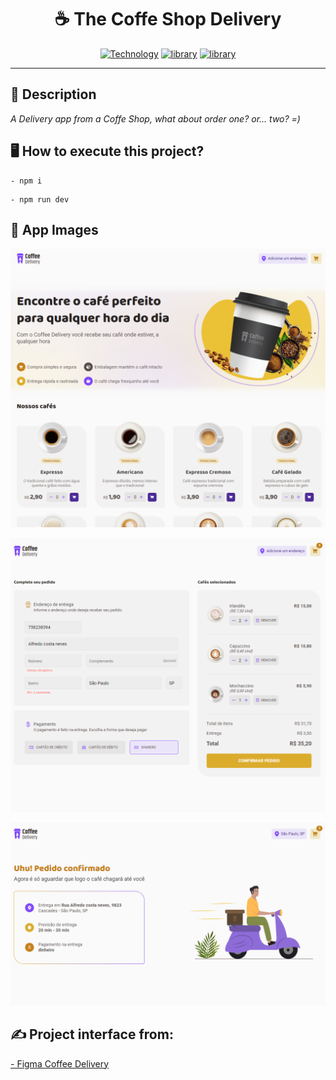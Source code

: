 <h1 align="center">☕ The Coffe Shop Delivery</h1>

[Vite-url]: https://vitejs.dev/
[Vite-image]: https://img.shields.io/badge/Vite-646CFF?style=square&logo=Vite&logoColor=646CFF&labelColor=gray&label=^4.0.0

[ReactJS-url]: https://ReactJS.org/
[ReactJS-image]: https://img.shields.io/badge/React-blue?style=square&logo=React&logoColor=blue&labelColor=gray&label=^18.0.26

[Typescript-url]: https://www.typescriptlang.org/
[Typescript-image]: https://img.shields.io/badge/Typescript-blue?style=square&logo=typescript&logoColor=blue&labelColor=gray&label=^4.9.3

<div align="center">

[![Technology][Vite-image]][Vite-url] [![library][ReactJS-image]][ReactJS-url] [![library][Typescript-image]][Typescript-url]

</div>

---

<h2>📝 Description</h2>

_A Delivery app from a Coffe Shop, what about order one? or... two? =)_


<h2>🖥 How to execute this project?</h2>

```
- npm i
```

```
- npm run dev
```


<h2>📸 App Images</h2>

[![TheCoffeShop](https://raw.githubusercontent.com/rickson-simoes/TheCoffeShop/master/public/imgs_samples/img-1.png "Home")](https://raw.githubusercontent.com/rickson-simoes/TheCoffeShop/master/public/imgs_samples/img-1.png "Project Demonstration")

[![TheCoffeShop2](https://raw.githubusercontent.com/rickson-simoes/TheCoffeShop/master/public/imgs_samples/img-2.png "Checkout Cart")](https://raw.githubusercontent.com/rickson-simoes/TheCoffeShop/master/public/imgs_samples/img-2.png "Project Demonstration")

[![TheCoffeShop3](https://raw.githubusercontent.com/rickson-simoes/TheCoffeShop/master/public/imgs_samples/img-3.png "Success")](https://raw.githubusercontent.com/rickson-simoes/TheCoffeShop/master/public/imgs_samples/img-3.png "Project Demonstration")



<h2>✍ Project interface from: </h2>
<a href="https://www.figma.com/file/fbopzlOkUL1JzV17qTJA2n/Coffee-Delivery-(Copy)?node-id=0%3A1">- Figma Coffee Delivery</a>